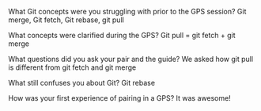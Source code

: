What Git concepts were you struggling with prior to the GPS session?
Git merge, Git fetch, Git rebase, git pull

What concepts were clarified during the GPS?
Git pull = git fetch + git merge

What questions did you ask your pair and the guide?
We asked how git pull is different from git fetch and git merge

What still confuses you about Git?
Git rebase

How was your first experience of pairing in a GPS?
It was awesome!